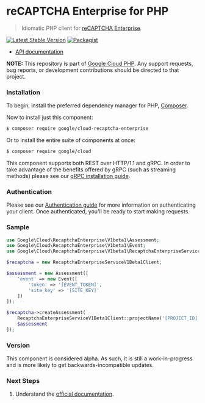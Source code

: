 # reCAPTCHA Enterprise for PHP

> Idiomatic PHP client for [reCAPTCHA Enterprise](https://cloud.google.com/recaptcha-enterprise/).

[![Latest Stable Version](https://poser.pugx.org/google/cloud-recaptcha-enterprise/v/stable)](https://packagist.org/packages/google/cloud-recaptcha-enterprise) [![Packagist](https://img.shields.io/packagist/dm/google/cloud-recaptcha-enterprise.svg)](https://packagist.org/packages/google/cloud-recaptcha-enterprise)

* [API documentation](http://googleapis.github.io/google-cloud-php/#/docs/cloud-recaptcha-enterprise/latest/recaptchaenterprise/readme)

**NOTE:** This repository is part of [Google Cloud PHP](https://github.com/googleapis/google-cloud-php). Any
support requests, bug reports, or development contributions should be directed to
that project.

### Installation

To begin, install the preferred dependency manager for PHP, [Composer](https://getcomposer.org/).

Now to install just this component:

```sh
$ composer require google/cloud-recaptcha-enterprise
```

Or to install the entire suite of components at once:

```sh
$ composer require google/cloud
```

This component supports both REST over HTTP/1.1 and gRPC. In order to take advantage of the benefits offered by gRPC (such as streaming methods)
please see our [gRPC installation guide](https://cloud.google.com/php/grpc).

### Authentication

Please see our [Authentication guide](https://github.com/googleapis/google-cloud-php/blob/master/AUTHENTICATION.md) for more information
on authenticating your client. Once authenticated, you'll be ready to start making requests.

### Sample

```php
use Google\Cloud\RecaptchaEnterprise\V1beta1\Assessment;
use Google\Cloud\RecaptchaEnterprise\V1beta1\Event;
use Google\Cloud\RecaptchaEnterprise\V1beta1\RecaptchaEnterpriseServiceV1Beta1Client;

$recaptcha = new RecaptchaEnterpriseServiceV1Beta1Client;

$assessment = new Assessment([
    'event' => new Event([
        'token' => '[EVENT_TOKEN]',
        'site_key' => '[SITE_KEY]'
    ])
]);

$recaptcha->createAssessment(
    RecaptchaEnterpriseServiceV1Beta1Client::projectName('[PROJECT_ID]'),
    $assessment
]);
```

### Version

This component is considered alpha. As such, it is still a work-in-progress and is more likely to get backwards-incompatible updates.

### Next Steps

1. Understand the [official documentation](https://cloud.google.com/recaptcha-enterprise/docs).
